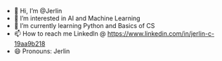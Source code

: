 - 👋 Hi, I’m @Jerlin
- 👀 I’m interested in AI and Machine Learning
- 🌱 I’m currently learning Python and Basics of CS
- 📫 How to reach me Linkedln @ https://www.linkedin.com/in/jerlin-c-19aa9b218
- 😄 Pronouns: Jerlin

<!---
Jerlin-11/Jerlin-11 is a ✨ special ✨ repository because its `README.md` (this file) appears on your GitHub profile.
You can click the Preview link to take a look at your changes.
--->
